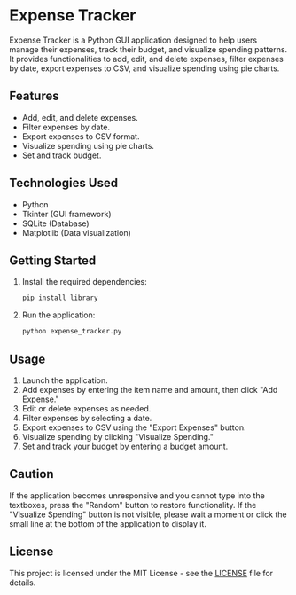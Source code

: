 # Expense Tracker

Expense Tracker is a Python GUI application designed to help users manage their expenses, track their budget, and visualize spending patterns. It provides functionalities to add, edit, and delete expenses, filter expenses by date, export expenses to CSV, and visualize spending using pie charts.

## Features

- Add, edit, and delete expenses.
- Filter expenses by date.
- Export expenses to CSV format.
- Visualize spending using pie charts.
- Set and track budget.

## Technologies Used

- Python
- Tkinter (GUI framework)
- SQLite (Database)
- Matplotlib (Data visualization)

## Getting Started

1. Install the required dependencies:

   ```bash
   pip install library
   ```

2. Run the application:

   ```bash
   python expense_tracker.py
   ```

## Usage

1. Launch the application.
2. Add expenses by entering the item name and amount, then click "Add Expense."
3. Edit or delete expenses as needed.
4. Filter expenses by selecting a date.
5. Export expenses to CSV using the "Export Expenses" button.
6. Visualize spending by clicking "Visualize Spending."
7. Set and track your budget by entering a budget amount.

## Caution
If the application becomes unresponsive and you cannot type into the textboxes, press the "Random" button to restore functionality. If the "Visualize Spending" button is not visible, please wait a moment or click the small line at the bottom of the application to display it.

## License

This project is licensed under the MIT License - see the [LICENSE](LICENSE) file for details.
